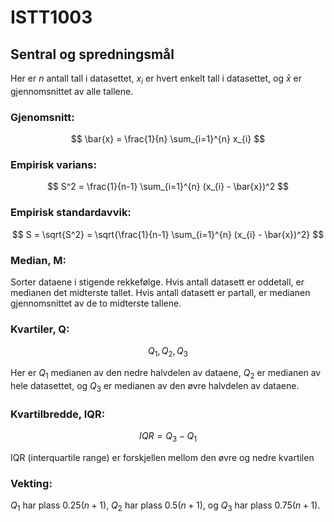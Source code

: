 # ISTT1003

## Sentral og spredningsmål

Her er $n$ antall tall i datasettet, $x_{i}$ er hvert enkelt tall i datasettet, og $\bar{x}$ er gjennomsnittet av alle tallene.

### Gjenomsnitt:

$$
\bar{x} = \frac{1}{n} \sum_{i=1}^{n} x_{i}
$$

### Empirisk varians:

$$
S^2 = \frac{1}{n-1} \sum_{i=1}^{n} (x_{i} - \bar{x})^2
$$

### Empirisk standardavvik:

$$
S = \sqrt{S^2} = \sqrt{\frac{1}{n-1} \sum_{i=1}^{n} (x_{i} - \bar{x})^2}
$$

### Median, M: 

Sorter dataene i stigende rekkefølge. Hvis antall datasett er oddetall, er medianen det midterste tallet. Hvis antall datasett er partall, er medianen gjennomsnittet av de to midterste tallene.

### Kvartiler, Q:

$$Q_{1}, Q_{2}, Q_{3}$$

Her er $Q_{1}$ medianen av den nedre halvdelen av dataene, $Q_{2}$ er medianen av hele datasettet, og $Q_{3}$ er medianen av den øvre halvdelen av dataene.

### Kvartilbredde, IQR:

$$
IQR = Q_{3} - Q_{1}
$$

IQR (interquartile range) er forskjellen mellom den øvre og nedre kvartilen

### Vekting:

$Q_{1}$ har plass $0.25(n+1)$, $Q_{2}$ har plass $0.5(n+1)$, og $Q_{3}$ har plass $0.75(n+1)$.

